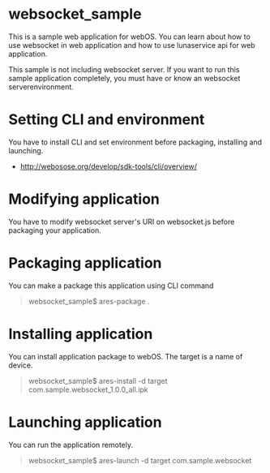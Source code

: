 # websocket_sample
This is a sample web application for webOS. 
You can learn about how to use websocket in web application and how to use lunaservice api for web application.

This sample is not including websocket server. If you want to run this sample application completely, you must have or know an websocket serverenvironment.  

# Setting CLI and environment
You have to install CLI and set environment before packaging, installing and launching.
* http://webosose.org/develop/sdk-tools/cli/overview/

# Modifying application
You have to modify websocket server's URI on websocket.js before packaging your application. 

# Packaging application
You can make a package this application using CLI command
> websocket_sample$ ares-package .

# Installing application
You can install application package to webOS. The target is a name of device. 
> websocket_sample$ ares-install -d target com.sample.websocket_1.0.0_all.ipk

# Launching application
You can run the application remotely.
> websocket_sample$ ares-launch -d target com.sample.websocket

